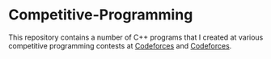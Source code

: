 # Competitive-Programming

This repository contains a number of C++ programs that I created at various competitive programming contests at [Codeforces](https://codeforces.com/profile/darosan) and [Codeforces](https://www.codechef.com/users/darosan).



